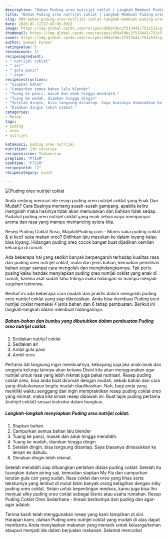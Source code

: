 ```yaml
---
description: "Bahan Puding oreo nutrijel coklat | Langkah Membuat Puding oreo nutrijel coklat Yang Enak Dan Lezat"
title: "Bahan Puding oreo nutrijel coklat | Langkah Membuat Puding oreo nutrijel coklat Yang Enak Dan Lezat"
slug: 969-bahan-puding-oreo-nutrijel-coklat-langkah-membuat-puding-oreo-nutrijel-coklat-yang-enak-dan-lezat
date: 2020-07-11T22:45:05.892Z
image: https://img-global.cpcdn.com/recipes/d58afdbc2f513441/751x532cq70/puding-oreo-nutrijel-coklat-foto-resep-utama.jpg
thumbnail: https://img-global.cpcdn.com/recipes/d58afdbc2f513441/751x532cq70/puding-oreo-nutrijel-coklat-foto-resep-utama.jpg
cover: https://img-global.cpcdn.com/recipes/d58afdbc2f513441/751x532cq70/puding-oreo-nutrijel-coklat-foto-resep-utama.jpg
author: Samuel Farmer
ratingvalue: 5
reviewcount: 11
recipeingredient:
- " nutrijel coklat"
- " air"
- " gula pasir"
- " oreo"
recipeinstructions:
- "Siapkan bahan"
- "Campurkan semua bahan lalu blender"
- "Tuang ke panci, masak dan aduk hingga mendidih."
- "Tuang ke wadah, diamkan hingga dingin"
- "Setelah dingin, bisa langsung disantap. Saya biasanya dimasukkan ke lemari es dahulu."
- "Dimakan dingin lebih nikmat."
categories:
- Resep
tags:
- puding
- oreo
- nutrijel

katakunci: puding oreo nutrijel 
nutrition: 130 calories
recipecuisine: Indonesian
preptime: "PT15M"
cooktime: "PT31M"
recipeyield: "2"
recipecategory: Lunch

---
```



![Puding oreo nutrijel coklat](https://img-global.cpcdn.com/recipes/d58afdbc2f513441/751x532cq70/puding-oreo-nutrijel-coklat-foto-resep-utama.jpg)

Anda sedang mencari ide resep puding oreo nutrijel coklat yang Enak Dan Mudah? Cara Buatnya memang susah-susah gampang. apabila keliru mengolah maka hasilnya tidak akan memuaskan dan bahkan tidak sedap. Padahal puding oreo nutrijel coklat yang enak seharusnya mempunyai aroma dan rasa yang mampu memancing selera kita.

Resep Puding Coklat Susu, MajalahPuding.com - Moms suka puding coklat &amp; si kecil suka makan oreo? Didihkan lalu masukan ke dalam loyang kalau bisa loyang. Hidangan puding oreo cocok banget buat dijadikan cemilan keluarga di rumah.

Ada beberapa hal yang sedikit banyak berpengaruh terhadap kualitas rasa dari puding oreo nutrijel coklat, mulai dari jenis bahan, kemudian pemilihan bahan segar sampai cara mengolah dan menghidangkannya. Tak perlu pusing kalau hendak menyiapkan puding oreo nutrijel coklat yang enak di rumah, karena asal sudah tahu triknya maka hidangan ini mampu menjadi suguhan istimewa.


Berikut ini ada beberapa cara mudah dan praktis dalam mengolah puding oreo nutrijel coklat yang siap dikreasikan. Anda bisa membuat Puding oreo nutrijel coklat memakai 4 jenis bahan dan 6 tahap pembuatan. Berikut ini langkah-langkah dalam membuat hidangannya.

<!--inarticleads1-->

##### Bahan-bahan dan bumbu yang dibutuhkan dalam pembuatan Puding oreo nutrijel coklat:

1. Sediakan  nutrijel coklat
1. Sediakan  air
1. Ambil  gula pasir
1. Ambil  oreo


Pertama liat langsung ingin membuatnya, kebayang saja jika anak-anak dan anggota kelurga lainnya akan ketawa Disini kita akan menggunakan agar nutrijel untuk rasa yang lebih nikmat juga pakai nutrisari. Resep puding coklat oreo, bisa anda buat dirumah dengan mudah, sebab bahan dan cara yang dilakukanpun begitu mudah diaplikasikan. Nah, bagi anda yang memiliki waktu senggang dan ingin mempraktikan resep puding coklat oreo yang nikmat, maka kita simak resep dibawah ini. Buat lapis puding pertama (nutrijel coklat) sesuai instruksi dalam bungkus. 

<!--inarticleads2-->

##### Langkah-langkah menyiapkan Puding oreo nutrijel coklat:

1. Siapkan bahan
1. Campurkan semua bahan lalu blender
1. Tuang ke panci, masak dan aduk hingga mendidih.
1. Tuang ke wadah, diamkan hingga dingin
1. Setelah dingin, bisa langsung disantap. Saya biasanya dimasukkan ke lemari es dahulu.
1. Dimakan dingin lebih nikmat.


Setelah mendidih siap dituangkan perlahan diatas puding coklat. Setelah itu tuangkan dalam piring saji, kemudian siapkan My Fla dan campurkan larutan gula cair yang sudah. Rasa coklat dan oreo yang khas serta teksturnya yang lembut di mulut bikin banyak orang ketagihan dengan silky puding oreo coklat. Selain untuk kepentingan medsos, kamu juga bisa lho menjual silky puding oreo coklat sebagai bisnis atau usaha rumahan. Resep Puding Coklat Oreo Sederhana - Kreasi berikutnya dari puding dan agar-agar adalah. 

Terima kasih telah menggunakan resep yang kami tampilkan di sini. Harapan kami, olahan Puding oreo nutrijel coklat yang mudah di atas dapat membantu Anda menyiapkan makanan yang menarik untuk keluarga/teman ataupun menjadi ide dalam berjualan makanan. Selamat mencoba!
